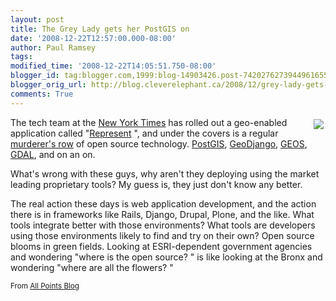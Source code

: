 ```yaml
---
layout: post
title: The Grey Lady gets her PostGIS on
date: '2008-12-22T12:57:00.000-08:00'
author: Paul Ramsey
tags: 
modified_time: '2008-12-22T14:05:51.750-08:00'
blogger_id: tag:blogger.com,1999:blog-14903426.post-7420276273944961655
blogger_orig_url: http://blog.cleverelephant.ca/2008/12/grey-lady-gets-her-postgis-on.html
comments: True
---
```


<img src="http://www.officesnapshots.com/wp-content/uploads/2007/10/nytimes_logo.gif" style="float:right;padding:3px;"/>The tech team at the [New York Times](http://www.nytimes.com) has rolled out a geo-enabled application called  "[Represent](http://open.blogs.nytimes.com/2008/12/22/represent/) ", and under the covers is a regular [murderer's row](http://en.wikipedia.org/wiki/Murderers'_Row) of open source technology.  [PostGIS](http://postgis.refractions.net), [GeoDjango](http://geodjango.org), [GEOS](http://trac.osgeo.org/geos), [GDAL](http://www.gdal.org), and on an on.

What's wrong with these guys, why aren't they deploying using the market leading proprietary tools? My guess is, they just don't know any better. 

The real action these days is web application development, and the action there is in frameworks like Rails, Django, Drupal, Plone, and the like.  What tools integrate better with those environments?  What tools are developers using those environments likely to find and try on their own?  Open source blooms in green fields.  Looking at ESRI-dependent government agencies and wondering  "where is the open source? " is like looking at the Bronx and wondering  "where are all the flowers? "

<small>From [All Points Blog](http://apb.directionsmag.com/archives/5187-NY-Times-Geo-App-Offers-Location-based-Political-News-for-New-Yorkers.html)</small>

